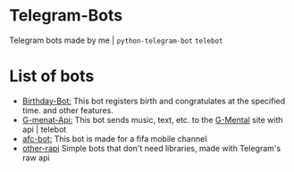 # Telegram-Bots
Telegram bots made by me | `python-telegram-bot` `telebot`

# List of bots
+ [Birthday-Bot:](https://github.com/Crimson-Amir/Telegram-Bots/tree/main/birthday-bot) This bot registers birth and congratulates at the specified time. and other features.
+ [G-menat-Api:](https://github.com/Crimson-Amir/Telegram-Bots/tree/main/G-Mental-Api) This bot sends music, text, etc. to the [G-Mental](https://github.com/Crimson-Amir/G-Mental-Flask) site with api | telebot
+ [afc-bot:](https://github.com/Crimson-Amir/Telegram-Bots/tree/main/AfcBot-TelegramFifaChannel) This bot is made for a fifa mobile channel
+ [other-rapi](https://github.com/Crimson-Amir/Telegram-Bots/tree/main/other-rapi) Simple bots that don't need libraries, made with Telegram's raw api
